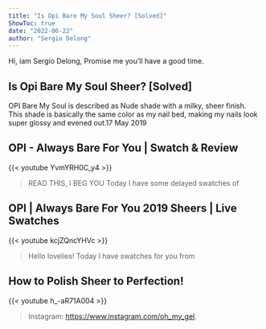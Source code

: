 ```yaml
---
title: "Is Opi Bare My Soul Sheer? [Solved]"
ShowToc: true 
date: "2022-06-22"
author: "Sergio Delong" 
---
```


Hi, iam Sergio Delong, Promise me you’ll have a good time.
## Is Opi Bare My Soul Sheer? [Solved]
 OPI Bare My Soul is described as Nude shade with a milky, sheer finish. This shade is basically the same color as my nail bed, making my nails look super glossy and evened out.17 May 2019

## OPI - Always Bare For You | Swatch & Review
{{< youtube YvmYRH0C_y4 >}}
>READ THIS, I BEG YOU Today I have some delayed swatches of 

## OPI | Always Bare For You 2019 Sheers | Live Swatches
{{< youtube kcjZQncYHVc >}}
>Hello lovelies! Today I have swatches for you from 

## How to Polish Sheer to Perfection!
{{< youtube h_-aR71A004 >}}
>Instagram: https://www.instagram.com/oh_my_gel.

